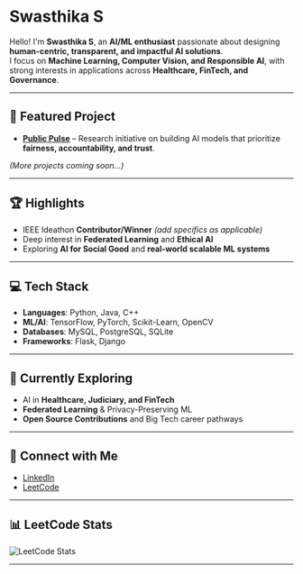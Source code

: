 # Swasthika S 

Hello! I'm **Swasthika S**, an **AI/ML enthusiast** passionate about designing **human-centric, transparent, and impactful AI solutions**.  
I focus on **Machine Learning, Computer Vision, and Responsible AI**, with strong interests in applications across **Healthcare, FinTech, and Governance**.  

---

## 🔬 Featured Project  
- **[Public Pulse](https://github.com/ShreyaVijaykumar/PublicPulse)** – Research initiative on building AI models that prioritize **fairness, accountability, and trust**.  

*(More projects coming soon...)*  

---

## 🏆 Highlights  
- IEEE Ideathon **Contributor/Winner** *(add specifics as applicable)*  
- Deep interest in **Federated Learning** and **Ethical AI**  
- Exploring **AI for Social Good** and **real-world scalable ML systems**  

---

## 💻 Tech Stack  
- **Languages**: Python, Java, C++  
- **ML/AI**: TensorFlow, PyTorch, Scikit-Learn, OpenCV  
- **Databases**: MySQL, PostgreSQL, SQLite  
- **Frameworks**: Flask, Django  

---

## 🌱 Currently Exploring  
- AI in **Healthcare, Judiciary, and FinTech**  
- **Federated Learning** & Privacy-Preserving ML  
- **Open Source Contributions** and Big Tech career pathways  

---

## 🔗 Connect with Me  
- [LinkedIn](https://www.linkedin.com/in/swasthika-selvakumar-708440289/)  
- [LeetCode](https://leetcode.com/u/Swasthika__S/)  

---

## 📊 LeetCode Stats  
![LeetCode Stats](https://leetcard.jacoblin.cool/Swasthika__S?theme=dark&font=Karma&ext=contest)  

---
